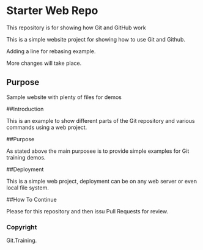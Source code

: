 # Starter Web Repo

This repository is for showing how Git and GitHub work

This is a simple website project for showing how to use Git and Github.

Adding a line for rebasing example.

More changes will take place.

## Purpose

Sample website with plenty of files for demos

##Introduction

This is an example to show different parts of the Git repository and various commands using a web project.

##Purpose

As stated above the main purposee is to provide simple examples for Git training demos.

##Deployment

This is a simple web project, deployment can be on any web server or even local file system.

##How To Continue

Please for this repository and then issu Pull Requests for review.

### Copyright

Git.Training.
